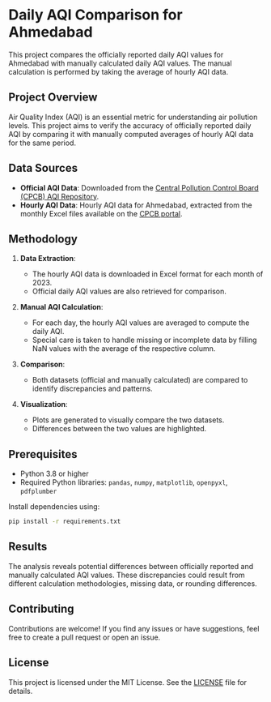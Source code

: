 
# Daily AQI Comparison for Ahmedabad

This project compares the officially reported daily AQI values for Ahmedabad with manually calculated daily AQI values. The manual calculation is performed by taking the average of hourly AQI data.

## Project Overview

Air Quality Index (AQI) is an essential metric for understanding air pollution levels. This project aims to verify the accuracy of officially reported daily AQI by comparing it with manually computed averages of hourly AQI data for the same period.

## Data Sources

- **Official AQI Data**: Downloaded from the [Central Pollution Control Board (CPCB) AQI Repository](https://cpcb.nic.in/aqi-bulletin-3/).
- **Hourly AQI Data**: Hourly AQI data for Ahmedabad, extracted from the monthly Excel files available on the [CPCB portal](https://airquality.cpcb.gov.in/ccr/#/caaqm-dashboard-all/caaqm-landing/aqi-repository).

## Methodology

1. **Data Extraction**:
    - The hourly AQI data is downloaded in Excel format for each month of 2023.
    - Official daily AQI values are also retrieved for comparison.

2. **Manual AQI Calculation**:
    - For each day, the hourly AQI values are averaged to compute the daily AQI.
    - Special care is taken to handle missing or incomplete data by filling NaN values with the average of the respective column.

3. **Comparison**:
    - Both datasets (official and manually calculated) are compared to identify discrepancies and patterns.

4. **Visualization**:
    - Plots are generated to visually compare the two datasets.
    - Differences between the two values are highlighted.

## Prerequisites

- Python 3.8 or higher
- Required Python libraries: `pandas`, `numpy`, `matplotlib`, `openpyxl`, `pdfplumber`

Install dependencies using:
```bash
pip install -r requirements.txt
```

## Results

The analysis reveals potential differences between officially reported and manually calculated AQI values. These discrepancies could result from different calculation methodologies, missing data, or rounding differences.

## Contributing

Contributions are welcome! If you find any issues or have suggestions, feel free to create a pull request or open an issue.

## License

This project is licensed under the MIT License. See the [LICENSE](LICENSE) file for details.
